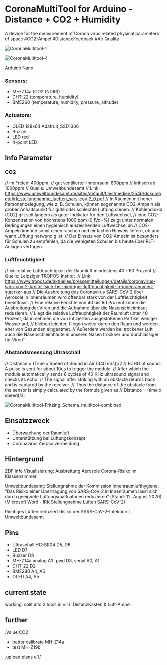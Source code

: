 # CoronaMultiTool for Arduino -  Distance + CO2 + Humidity 
A device for the measurement of Corona virus related physical parameters of space
 #CO2-Ampel #DistanceFeedback #Air Quality


![CoronaMultitool-1](https://user-images.githubusercontent.com/2845142/94610655-e5e5d600-02a0-11eb-9cc0-14b8dc722e2c.jpg)
 
![CoronaMultitool-4](https://user-images.githubusercontent.com/2845142/94610693-f6964c00-02a0-11eb-8e22-46c80e15bd6a.jpg)


Arduino Nano

### Sensors:
- MH-Z14a (CO2 (NDIR))
- DHT-22 (temperature, humidity)
- BME260 (temperature, humidity, pressure, altitude)


### Actuators:
- OLED 128x64 Adafruit_SSD1306
- Buzzer
- LED red
- 4-point LED



## Info Parameter

### CO2
// im Freien: 400ppm. 
// gut ventilierter Innenraum: 800ppm
// kritisch ab 1000ppm
// Quelle: Umweltbundesamt
// Link: https://www.umweltbundesamt.de/sites/default/files/medien/2546/dokumente/irk_stellungnahme_lueften_sars-cov-2_0.pdf
// In Räumen mit hoher Personenbelegung, wie z. B. Schulen, können sogenannte CO2-Ampeln als grober Anhaltspunkt für gute oder schlechte Lüftung dienen. 
// Kohlendioxid (CO2) gilt seit langem als guter Indikator für den Luftwechsel, 
// eine CO2-Konzentration von höchstens 1000 ppm (0,1Vol-%) zeigt unter normalen Bedingungen einen hygienisch ausreichenden Luftwechsel an
// CO2-Ampeln können somit einen raschen und einfachen Hinweis liefern, ob und wann Lüftung notwendig ist. 
// Der Einsatz von CO2-Ampeln ist besonders für Schulen zu empfehlen, da die wenigsten Schulen bis heute über RLT-Anlagen verfügen. 


### Luftfeuchtigkeit
// ==> relative Luftfeuchtigkeit der Raumluft  mindestens 40 - 60 Prozent
// Quelle: Leipziger TROPOS-Institut 
// Link: https://www.tropos.de/aktuelles/pressemitteilungen/details/coronavirus-sars-cov-2-breitet-sich-bei-niedriger-luftfeuchtigkeit-in-innenraeumen-staerker-aus
// Die Ausbreitung des Coronavirus SARS-CoV-2 über Aerosole in Innenräumen wird offenbar stark von der Luftfeuchtigkeit beeinflusst. 
// Eine relative Feuchte von 40 bis 60 Prozent könne die Ausbreitung der Viren und die Aufnahme über die Nasenschleimhaut reduzieren. 
// Liegt die relative Luftfeuchtigkeit der Raumluft unter 40 Prozent, dann nehmen die von Infizierten ausgestoßenen Partikel weniger Wasser auf, 
// bleiben leichter, fliegen weiter durch den Raum und werden eher von Gesunden eingeatmet. 
// Außerdem werden bei trockener Luft auch die Nasenschleimhäute in unseren Nasen trockner und durchlässiger für Viren“

### Abstandsmessung Ultraschall
// Distance = (Time x Speed of Sound in Air (340 m/s))/2
// ECHO of sound. A pulse is sent for about 10us to trigger the module. 
// After which the module automatically sends 8 cycles of 40 KHz ultrasound signal and checks its echo. 
// The signal after striking with an obstacle returns back and is captured by the receiver. 
// Thus the distance of the obstacle from the sensor is simply calculated by the formula given as
// Distance = (time x speed)/2.



![CoronaMultitool-Fritzing_Schema_multitool-combined](https://user-images.githubusercontent.com/2845142/94610182-2bee6a00-02a0-11eb-99e7-626b08c7d2e6.jpeg)




## Einsatzzweck

- Überwachung der Raumluft
- Unterstützung bei Lüftungskonzept
- Coronavirus Aerosolvermeidung 


## Hintergrund

ZDF Info Visualisierung: Ausbreitung Aerosole 
Corona-Risiko im Klassenzimmer

Umweltbundesamt: Stellungnahme der Kommission Innenraumlufthygiene: 
“Das Risiko einer Übertragung von SARS-CoV-2 in Innenräumen lässt sich durch geeignete Lüftungsmaßnahmen reduzieren” (Stand: 12. August 2020)  
(Microsoft Word - IRK Stellungnahme Lüften SARS-CoV-2)

Richtiges Lüften reduziert Risiko der SARS-CoV-2-Infektion | Umweltbundesamt


## Pins
- Ultraschall HC-SR04	D5, D6
- LED	D7
- Buzzer	D8
- MH-Z14a	analog A3, pwd D3, serial A0, A1
- DHT-22	D2
- BME280	A4, A5
- OLED	A4, A5


## current state

working.
split into 2 tools in v.1.1:
DistanzKasten & Luft-Ampel


## further


.Value CO2
- better calibrate MH-Z14a
- test MH-Z19b

.upload plans v.1.1



